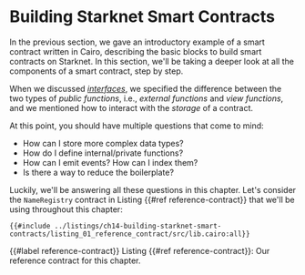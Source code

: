 # Building Starknet Smart Contracts

In the previous section, we gave an introductory example of a smart contract written in Cairo, describing the basic blocks to build smart contracts on Starknet. In this section, we'll be taking a deeper look at all the components of a smart contract, step by step.

When we discussed [_interfaces_](./ch13-02-anatomy-of-a-simple-contract.md#the-interface-the-contracts-blueprint), we specified the difference between the two types of _public functions_, i.e., _external functions_ and _view functions_, and we mentioned how to interact with the _storage_ of a contract.

At this point, you should have multiple questions that come to mind:

- How can I store more complex data types?
- How do I define internal/private functions?
- How can I emit events? How can I index them?
- Is there a way to reduce the boilerplate?

Luckily, we'll be answering all these questions in this chapter. Let's consider the `NameRegistry` contract in Listing {{#ref reference-contract}} that we'll be using throughout this chapter:

```rust,noplayground
{{#include ../listings/ch14-building-starknet-smart-contracts/listing_01_reference_contract/src/lib.cairo:all}}
```

{{#label reference-contract}}
<span class="caption">Listing {{#ref reference-contract}}: Our reference contract for this chapter.</span>
